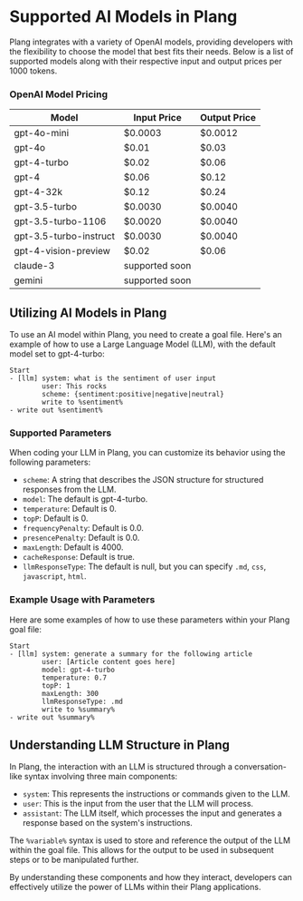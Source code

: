 # Supported AI Models in Plang

Plang integrates with a variety of OpenAI models, providing developers with the flexibility to choose the model that best fits their needs. Below is a list of supported models along with their respective input and output prices per 1000 tokens.

### OpenAI Model Pricing

| Model                      | Input Price | Output Price |
|----------------------------|-------------|--------------|
| gpt-4o-mini                | $0.0003     | $0.0012      |
| gpt-4o                     | $0.01       | $0.03        |
| gpt-4-turbo                | $0.02       | $0.06        |
| gpt-4                      | $0.06       | $0.12        |
| gpt-4-32k                  | $0.12       | $0.24        |
| gpt-3.5-turbo              | $0.0030     | $0.0040      |
| gpt-3.5-turbo-1106         | $0.0020     | $0.0040      |
| gpt-3.5-turbo-instruct     | $0.0030     | $0.0040      |
| gpt-4-vision-preview       | $0.02       | $0.06        |
| claude-3                   | supported soon             |
| gemini                     | supported soon             |

## Utilizing AI Models in Plang

To use an AI model within Plang, you need to create a goal file. Here's an example of how to use a Large Language Model (LLM), with the default model set to gpt-4-turbo:

```plang
Start
- [llm] system: what is the sentiment of user input
        user: This rocks
        scheme: {sentiment:positive|negative|neutral}
        write to %sentiment%
- write out %sentiment%
```

### Supported Parameters

When coding your LLM in Plang, you can customize its behavior using the following parameters:

- `scheme`: A string that describes the JSON structure for structured responses from the LLM.
- `model`: The default is gpt-4-turbo.
- `temperature`: Default is 0.
- `topP`: Default is 0.
- `frequencyPenalty`: Default is 0.0.
- `presencePenalty`: Default is 0.0.
- `maxLength`: Default is 4000.
- `cacheResponse`: Default is true.
- `llmResponseType`: The default is null, but you can specify `.md`, `css`, `javascript`, `html`.

### Example Usage with Parameters

Here are some examples of how to use these parameters within your Plang goal file:

```plang
Start
- [llm] system: generate a summary for the following article
        user: [Article content goes here]
        model: gpt-4-turbo
        temperature: 0.7
        topP: 1
        maxLength: 300
        llmResponseType: .md
        write to %summary%
- write out %summary%
```

## Understanding LLM Structure in Plang

In Plang, the interaction with an LLM is structured through a conversation-like syntax involving three main components:

- `system`: This represents the instructions or commands given to the LLM.
- `user`: This is the input from the user that the LLM will process.
- `assistant`: The LLM itself, which processes the input and generates a response based on the system's instructions.

The `%variable%` syntax is used to store and reference the output of the LLM within the goal file. This allows for the output to be used in subsequent steps or to be manipulated further.

By understanding these components and how they interact, developers can effectively utilize the power of LLMs within their Plang applications.